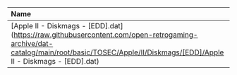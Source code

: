 |Name|Size|
|:---|---:|
|[Apple II - Diskmags - [EDD].dat](https://raw.githubusercontent.com/open-retrogaming-archive/dat-catalog/main/root/basic/TOSEC/Apple/II/Diskmags/[EDD]/Apple II - Diskmags - [EDD].dat)|10726|
